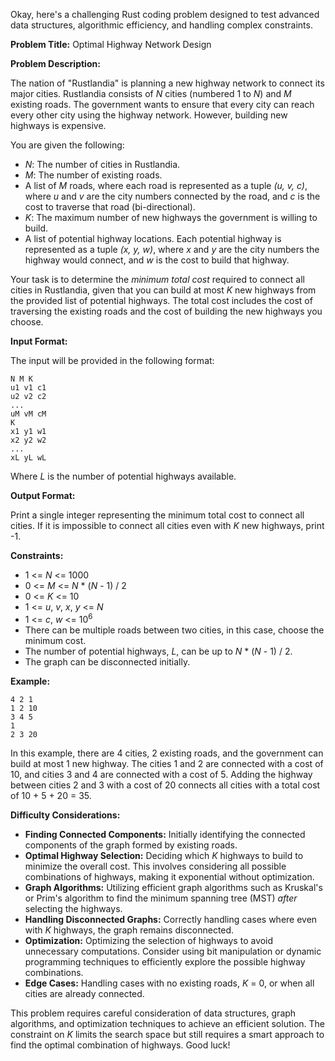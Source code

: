 Okay, here's a challenging Rust coding problem designed to test advanced data structures, algorithmic efficiency, and handling complex constraints.

**Problem Title:** Optimal Highway Network Design

**Problem Description:**

The nation of "Rustlandia" is planning a new highway network to connect its major cities. Rustlandia consists of *N* cities (numbered 1 to *N*) and *M* existing roads.  The government wants to ensure that every city can reach every other city using the highway network.  However, building new highways is expensive.

You are given the following:

*   *N*: The number of cities in Rustlandia.
*   *M*: The number of existing roads.
*   A list of *M* roads, where each road is represented as a tuple *(u, v, c)*, where *u* and *v* are the city numbers connected by the road, and *c* is the cost to traverse that road (bi-directional).
*   *K*: The maximum number of new highways the government is willing to build.
*   A list of potential highway locations. Each potential highway is represented as a tuple *(x, y, w)*, where *x* and *y* are the city numbers the highway would connect, and *w* is the cost to build that highway.

Your task is to determine the *minimum total cost* required to connect all cities in Rustlandia, given that you can build at most *K* new highways from the provided list of potential highways.  The total cost includes the cost of traversing the existing roads and the cost of building the new highways you choose.

**Input Format:**

The input will be provided in the following format:

```
N M K
u1 v1 c1
u2 v2 c2
...
uM vM cM
K
x1 y1 w1
x2 y2 w2
...
xL yL wL
```

Where *L* is the number of potential highways available.

**Output Format:**

Print a single integer representing the minimum total cost to connect all cities. If it is impossible to connect all cities even with *K* new highways, print -1.

**Constraints:**

*   1 <= *N* <= 1000
*   0 <= *M* <= *N* \* (*N* - 1) / 2
*   0 <= *K* <= 10
*   1 <= *u*, *v*, *x*, *y* <= *N*
*   1 <= *c*, *w* <= 10<sup>6</sup>
*   There can be multiple roads between two cities, in this case, choose the minimum cost.
*   The number of potential highways, *L*, can be up to *N* \* (*N* - 1) / 2.
*   The graph can be disconnected initially.

**Example:**

```
4 2 1
1 2 10
3 4 5
1
2 3 20
```

In this example, there are 4 cities, 2 existing roads, and the government can build at most 1 new highway. The cities 1 and 2 are connected with a cost of 10, and cities 3 and 4 are connected with a cost of 5.  Adding the highway between cities 2 and 3 with a cost of 20 connects all cities with a total cost of 10 + 5 + 20 = 35.

**Difficulty Considerations:**

*   **Finding Connected Components:** Initially identifying the connected components of the graph formed by existing roads.
*   **Optimal Highway Selection:** Deciding which *K* highways to build to minimize the overall cost. This involves considering all possible combinations of highways, making it exponential without optimization.
*   **Graph Algorithms:**  Utilizing efficient graph algorithms such as Kruskal's or Prim's algorithm to find the minimum spanning tree (MST) *after* selecting the highways.
*   **Handling Disconnected Graphs:** Correctly handling cases where even with *K* highways, the graph remains disconnected.
*   **Optimization:** Optimizing the selection of highways to avoid unnecessary computations.  Consider using bit manipulation or dynamic programming techniques to efficiently explore the possible highway combinations.
*   **Edge Cases:** Handling cases with no existing roads, *K* = 0, or when all cities are already connected.

This problem requires careful consideration of data structures, graph algorithms, and optimization techniques to achieve an efficient solution. The constraint on *K* limits the search space but still requires a smart approach to find the optimal combination of highways. Good luck!
